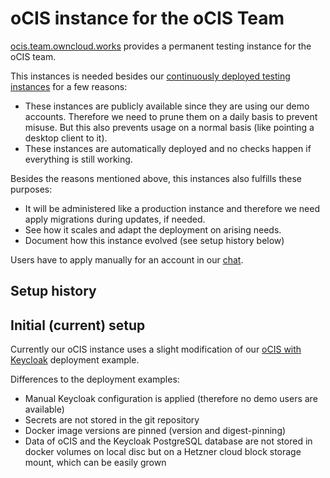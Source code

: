 # oCIS instance for the oCIS Team

[ocis.team.owncloud.works](https://ocis.team.owncloud.works) provides a permanent testing instance for the oCIS team.

This instances is needed besides our [continuously deployed testing instances](https://owncloud.github.io/ocis/deployment/continuous_deployment/) for a few reasons:
- These instances are publicly available since they are using our demo accounts. Therefore we need to prune them on a daily basis to prevent misuse. But this also prevents usage on a normal basis (like pointing a desktop client to it).
- These instances are automatically deployed and no checks happen if everything is still working.

Besides the reasons mentioned above, this instances also fulfills these purposes:
- It will be administered like a production instance and therefore we need apply migrations during updates, if needed.
- See how it scales and adapt the deployment on arising needs.
- Document how this instance evolved (see setup history below)

Users have to apply manually for an account in our [chat](https://talk.owncloud.com/channel/infinitescale).

## Setup history

## Initial (current) setup

Currently our oCIS instance uses a slight modification of our [oCIS with Keycloak](https://github.com/owncloud/ocis/tree/67f9f1f2db475f8f4fa59eaf3df629f903b88afc/deployments/examples/ocis_keycloak) deployment example.

Differences to the deployment examples:
- Manual Keycloak configuration is applied (therefore no demo users are available)
- Secrets are not stored in the git repository
- Docker image versions are pinned (version and digest-pinning)
- Data of oCIS and the Keycloak PostgreSQL database are not stored in docker volumes on local disc but on a Hetzner cloud block storage mount, which can be easily grown


